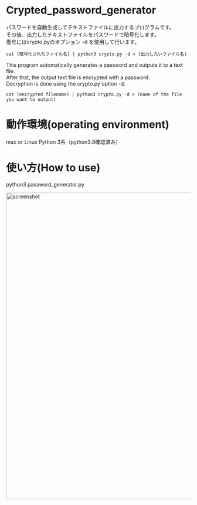 # Crypted_password_generator
パスワードを自動生成してテキストファイルに出力するプログラムです。  
その後、出力したテキストファイルをパスワードで暗号化します。  
復号にはcrypto.pyのオプション -d を使用して行います。  

```
cat (暗号化されたファイル名) | python3 crypto.py -d > (出力したいファイル名)
```

This program automatically generates a password and outputs it to a text file.  
After that, the output text file is encrypted with a password.  
Decryption is done using the crypto.py option -d.  

```
cat (encrypted filename) | python3 crypto.py -d > (name of the file you want to output)
```

# 動作環境(operating environment)
mac or Linux
Python 3系（python3.8確認済み）

# 使い方(How to use)
python3 password_generator.py

<img width="836" alt="screenshot" src="https://user-images.githubusercontent.com/52772923/81141115-94157a00-8fa6-11ea-9e25-41ec2a5fcf68.png">